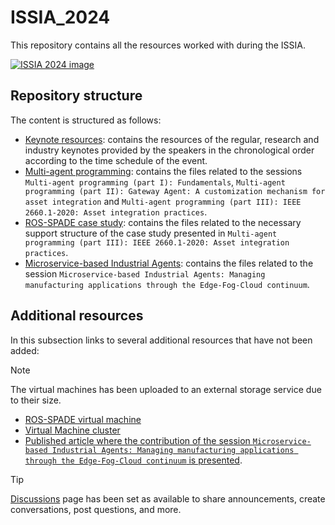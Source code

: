 # ISSIA_2024

This repository contains all the resources worked with during the ISSIA. 

[![ISSIA 2024 image](https://github.com/GCIS-UPV-EHU/ISSIA_2024/blob/main/images/image_ISSIA_2024.png)](https://www.ehu.eus/es/web/isa/issia-2024)

## Repository structure

The content is structured as follows:

- [Keynote resources](https://github.com/GCIS-UPV-EHU/ISSIA_2024/tree/main/keynote_resources): contains the resources of the regular, research and industry keynotes provided by the speakers in the chronological order according to the time schedule of the event.
- [Multi-agent programming](https://github.com/GCIS-UPV-EHU/ISSIA_2024/tree/main/multi_agent_programming): contains the files related to the sessions `Multi-agent programming (part I): Fundamentals`, `Multi-agent programming (part II): Gateway Agent: A customization mechanism for asset integration` and `Multi-agent programming (part III): IEEE 2660.1-2020: Asset integration practices`.
- [ROS-SPADE case study](https://github.com/GCIS-UPV-EHU/ISSIA_2024/tree/main/ros_spade_case_study): contains the files related to the necessary support structure of the case study presented in `Multi-agent programming (part III): IEEE 2660.1-2020: Asset integration practices`.
- [Microservice-based Industrial Agents](https://github.com/GCIS-UPV-EHU/ISSIA_2024/tree/main/microservice_based_industrial_agents): contains the files related to the session `Microservice-based Industrial Agents: Managing manufacturing applications through the Edge-Fog-Cloud continuum`.

## Additional resources

In this subsection links to several additional resources that have not been added:

> [!NOTE]
> The virtual machines has been uploaded to an external storage service due to their size.


- [ROS-SPADE virtual machine](TODO)
- [Virtual Machine cluster](TODO)
- [Published article where the contribution of the session `Microservice-based Industrial Agents: Managing manufacturing applications through the Edge-Fog-Cloud continuum` is presented](https://doi.org/10.1016/j.future.2024.03.053).

> [!TIP]
> [Discussions](https://github.com/GCIS-UPV-EHU/ISSIA_2024/discussions) page has been set as available to share announcements, create conversations, post questions, and more.
